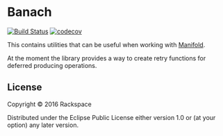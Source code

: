 # Banach

[![Build Status](https://travis-ci.org/RackSec/banach.svg?branch=master)](https://travis-ci.org/RackSec/banach)
[![codecov](https://codecov.io/gh/RackSec/banach/branch/master/graph/badge.svg)](https://codecov.io/gh/RackSec/banach)


This contains utilities that can be useful when working with [Manifold](https://github.com/ztellman/manifold).

At the moment the library provides a way to create retry functions for deferred
producing operations.


## License

Copyright © 2016 Rackspace

Distributed under the Eclipse Public License either version 1.0 or (at
your option) any later version.
